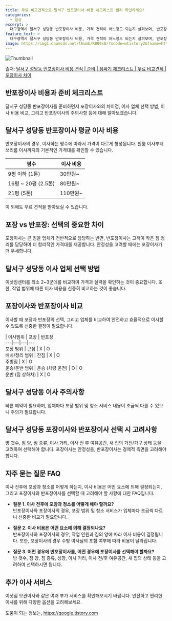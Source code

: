 ```yaml
---
title: 무료 비교견적으로 달서구 반포장이사 비용 체크리스트 빨리 확인하세요!
categories:
  - 일상
excerpt: >
  대구광역시 달서구 성당동 반포장이사 비용, 가격 견적이 어느정도 되는지 살펴보며, 반포장이사를 준비함에 있어 짐싸기 준비 체크리스트가 무엇인지 보겠습니다. 마지막으로 포장이사와 차이점을 통해 무료 비교견적으로 어떤 것이 더 합리적인 선택인지 공유 드립니다.달서구 성당동 포장이사 견적 샘플 보기 👈 클릭달서구 성당동 포장이사 가격 살펴보기 👈 클릭달서구 성당동 반포장이사 평균 이사 비용평수달서구 성당동 평균 이사 비용원룸 이사9평 이하 (1톤)30만원~투룸/쓰리룸 이사16평 ~ 20평 (2.5톤)80만원~쓰리룸 이사21평 (5톤) ~110만원~우리집 무료 이사견적 받기 👈 클릭포장 vs 반포장: 선택의 중요한 차이이사할 때 포장과 반포장의 가장 큰 차이점은 무엇일까요?포장이사는 특히 큰 규모의 이사에..
feature_text: >
  대구광역시 달서구 성당동 반포장이사 비용, 가격 견적이 어느정도 되는지 살펴보며, 반포장이사를 준비함에 있어 짐싸기 준비 체크리스트가 무엇인지 보겠습니다. 마지막으로 포장이사와 차이점을 통해 무료 비교견적으로 어떤 것이 더 합리적인 선택인지 공유 드립니다.달서구 성당동 포장이사 견적 샘플 보기 👈 클릭달서구 성당동 포장이사 가격 살펴보기 👈 클릭달서구 성당동 반포장이사 평균 이사 비용평수달서구 성당동 평균 이사 비용원룸 이사9평 이하 (1톤)30만원~투룸/쓰리룸 이사16평 ~ 20평 (2.5톤)80만원~쓰리룸 이사21평 (5톤) ~110만원~우리집 무료 이사견적 받기 👈 클릭포장 vs 반포장: 선택의 중요한 차이이사할 때 포장과 반포장의 가장 큰 차이점은 무엇일까요?포장이사는 특히 큰 규모의 이사에..
image: https://img1.daumcdn.net/thumb/R800x0/?scode=mtistory2&fname=https%3A%2F%2Fblog.kakaocdn.net%2Fdn%2FmpiCY%2FbtsHdcqECLR%2F49ac8Dces1egBxHMDrxkA0%2Fimg.webp
---
```


![Thumbnail](https://img1.daumcdn.net/thumb/R800x0/?scode=mtistory2&fname=https%3A%2F%2Fblog.kakaocdn.net%2Fdn%2FmpiCY%2FbtsHdcqECLR%2F49ac8Dces1egBxHMDrxkA0%2Fimg.webp)

<p>출처: <a href="https://qoogle.tistory.com/9587" rel="dofollow">달서구 성당동 반포장이사 비용 견적 | 준비 | 짐싸기 체크리스트 | 무료 비교견적 | 포장이사 차이</a> </p>

## 반포장이사 비용과 준비 체크리스트

달서구 성당동 반포장이사를 준비하면서 포장이사와의 차이점, 이사 업체 선택 방법, 이사 비용 비교, 그리고 반포장이사의 주의사항 등에 대해
알아보겠습니다.

## 달서구 성당동 반포장이사 평균 이사 비용

반포장이사의 경우, 이사하는 평수에 따라서 가격이 다르게 형성됩니다. 원룸 이사부터 쓰리룸 이사까지의 기본적인 가격대를 확인할 수 있습니다.

평수 | 이사 비용  
---|---  
9평 이하 (1톤) | 30만원~  
16평 ~ 20평 (2.5톤) | 80만원~  
21평 (5톤)  | 110만원~  
  
이 외에도 무료 견적을 받아보실 수 있습니다.

## 포장 vs 반포장: 선택의 중요한 차이

포장이사는 큰 짐을 업체가 전반적으로 담당하는 반면, 반포장이사는 고객이 작은 짐 정리를 담당하여 더 합리적인 가격대를 제공합니다. 안정성을
고려할 때에는 포장이사가 더 우세합니다.

## 달서구 성당동 이사 업체 선택 방법

이삿짐센터를 최소 2~3군데를 비교하여 가격과 실력을 확인하는 것이 중요합니다. 또한, 작업 범위에 따른 이사 비용을 신중히 비교하는 것이
좋습니다.

## 포장이사와 반포장이사 비교

이사할 때 포장과 반포장의 선택, 그리고 업체를 비교하여 안전하고 효율적으로 이사할 수 있도록 신중한 결정이 필요합니다.

| 이사범위 | 포장 | 반포장  
---|---|---|---  
포장 범위 | 큰짐 | X | O  
배치/정리 범위 | 잔짐 | X | O  
주방짐 | X | O  
운송/운반 범위 | 운송 (차량 운전) | O | O  
운반 (짐 상하차) | X | O  
  
## 달서구 성당동 이사 주의사항

빠른 예약이 필요하며, 업체마다 포장 범위 및 청소 서비스 내용이 조금씩 다를 수 있으니 주의가 필요합니다.

## 달서구 성당동 포장이사와 반포장이사 선택 시 고려사항

방 갯수, 짐 양, 짐 종류, 이사 거리, 이사 전 후 여유공간, 새 집의 가전/가구 상태 등을 고려하여 선택해야 합니다. 포장이사는
안정성을, 반포장이사는 경제적 측면을 고려해야 합니다.

## 자주 묻는 질문 FAQ

이사 전후에 포장과 청소를 어떻게 하는지, 이사 비용은 어떤 요소에 의해 결정되는지, 그리고 포장이사와 반포장이사를 선택할 때 고려해야 할
사항에 대한 FAQ입니다.

  * **질문 1. 이사 전후에 포장과 청소를 어떻게 해야 할까요?**  
반포장이사와 포장이사의 경우, 포장 범위 및 청소 서비스가 업체마다 조금씩 다르니 신중한 비교가 필요합니다.

  * **질문 2. 이사 비용은 어떤 요소에 의해 결정되나요?**  
반포장이사와 포장이사의 경우, 작업 인원과 짐의 양에 따라 이사 비용이 결정됩니다. 또한, 포장이사의 경우 주방 여사님의 포함 여부에 따라
비용이 달라집니다.

  * **질문 3. 어떤 경우에 반포장이사를, 어떤 경우에 포장이사를 선택해야 할까요?**  
방 갯수, 짐 양, 짐 종류, 성향, 이사 거리, 이사 전/후 여유공간, 새 집의 상태 등을 고려하여 선택하시면 됩니다.

## 추가 이사 서비스

이삿짐 보관이사와 같은 여러 부가 서비스를 확인해보시기 바랍니다. 안전하고 편리한 이사를 위해 다양한 옵션을 고려해보세요.



 

도움이 되는 정보는, <a href="https://qoogle.tistory.com" rel="dofollow">https://qoogle.tistory.com</a>


